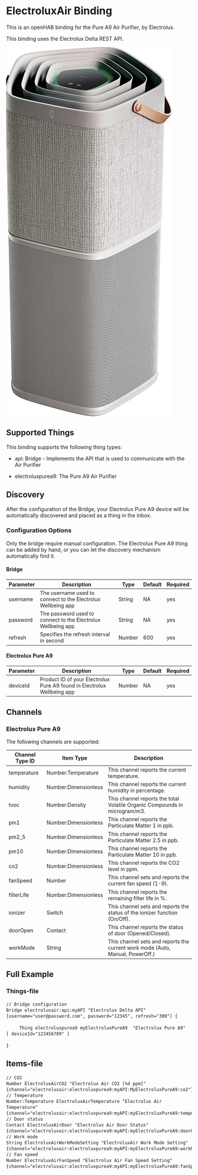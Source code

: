 # ElectroluxAir Binding

This is an openHAB binding for the Pure A9 Air Purifier, by Electrolux.

This binding uses the Electrolux Delta REST API.

![Electrolux Pure A9](doc/electrolux_pure_a9.png)

## Supported Things

This binding supports the following thing types:

- api: Bridge - Implements the API that is used to communicate with the Air Purifier


- electroluxpurea9: The Pure A9 Air Purifier

## Discovery

After the configuration of the Bridge, your Electrolux Pure A9 device will be automatically discovered and placed as a thing in the inbox.


### Configuration Options

Only the bridge require manual configuration. The Electrolux Pure A9 thing can be added by hand, or you can let the discovery mechanism automatically find it.


#### Bridge

| Parameter | Description                                                  | Type   | Default  | Required | 
|-----------|--------------------------------------------------------------|--------|----------|----------|
| username  | The username used to connect to the Electrolux Wellbeing app | String | NA       | yes      |
| password  | The password used to connect to the Electrolux Wellbeing app | String | NA       | yes      |
| refresh   | Specifies the refresh interval in second                     | Number | 600      | yes      |

#### Electrolux Pure A9

| Parameter | Description                                                             | Type   | Default  | Required | 
|-----------|-------------------------------------------------------------------------|--------|----------|----------|
| deviceId  | Product ID of your Electrolux Pure A9 found in Electrolux Wellbeing app | Number | NA       | yes      |


## Channels

### Electrolux Pure A9

The following channels are supported:

| Channel Type ID             | Item Type             | Description                                                                  | 
|-----------------------------|-----------------------|------------------------------------------------------------------------------|
| temperature                 | Number:Temperature    | This channel reports the current temperature.                                |
| humidity                    | Number:Dimensionless  | This channel reports the current humidity in percentage.                     |
| tvoc                        | Number:Density        | This channel reports the total Volatile Organic Compounds in microgram/m3.   |
| pm1                         | Number:Dimensionless  | This channel reports the Particulate Matter 1 in ppb.                        |
| pm2_5                       | Number:Dimensionless  | This channel reports the Particulate Matter 2.5 in ppb.                      |
| pm10                        | Number:Dimensionless  | This channel reports the Particulate Matter 10 in ppb.                       |
| co2                         | Number:Dimensionless  | This channel reports the CO2 level in ppm.                                   |
| fanSpeed                    | Number                | This channel sets and reports the current fan speed (1-9).                   |
| filterLife                  | Number:Dimensionless  | This channel reports the remaining filter life in %.                         |
| ionizer                     | Switch                | This channel sets and reports the status of the ionizer function (On/Off).   |
| doorOpen                    | Contact               | This channel reports the status of door (Opened/Closed).                     |
| workMode                    | String                | This channel sets and reports the current work mode (Auto, Manual, PowerOff.)|


## Full Example

### Things-file

````
// Bridge configuration
Bridge electroluxair:api:myAPI "Electrolux Delta API" [username="user@password.com", password="12345", refresh="300"] {

     Thing electroluxpurea9 myElectroluxPureA9  "Electrolux Pure A9"    [ deviceId="123456789" ]
     
}
````

## Items-file

````
// CO2
Number ElectroluxAirCO2 "Electrolux Air CO2 [%d ppm]" {channel="electroluxair:electroluxpurea9:myAPI:MyElectroluxPureA9:co2"}
// Temperature
Number:Temperature ElectroluxAirTemperature "Electrolux Air Temperature" {channel="electroluxair:electroluxpurea9:myAPI:myElectroluxPureA9:temperature"}
// Door status
Contact ElectroluxAirDoor "Electrolux Air Door Status" {channel="electroluxair:electroluxpurea9:myAPI:myElectroluxPureA9:doorOpen"}
// Work mode
String ElectroluxAirWorkModeSetting "ElectroluxAir Work Mode Setting" {channel="electroluxair:electroluxpurea9:myAPI:myElectroluxPureA9:workMode"}
// Fan speed
Number ElectroluxAirFanSpeed "Electrolux Air Fan Speed Setting" {channel="electroluxair:electroluxpurea9:myAPI:myElectroluxPureA9:fanSpeed"}
````

